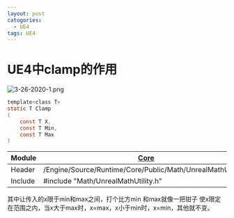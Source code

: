```yaml
---
layout: post
catogories:
  - UE4
tags: UE4
---
```


# UE4中clamp的作用

![3-26-2020-1.png](https://rpzoss.oss-cn-chengdu.aliyuncs.com/Public/3-26-2020-1.png)

```c
template<class T>
static T Clamp
(
    const T X,
    const T Min,
    const T Max
)
```

| Module  | [Core](https://docs.unrealengine.com/en-US/API/Runtime/Core/index.html) |
| ------- | ------------------------------------------------------------ |
| Header  | /Engine/Source/Runtime/Core/Public/Math/UnrealMathUtility.h  |
| Include | #include "Math/UnrealMathUtility.h"                          |

其中让传入的x限于min和max之间，打个比方min 和max就像一把钳子 使x限定在范围之内，当x大于max时，x=max，x小于min时，x=min，其他就不变。